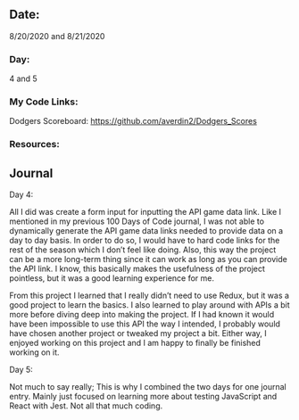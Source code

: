 ## Date:

8/20/2020 and 8/21/2020

### Day:

4 and 5

### My Code Links:

Dodgers Scoreboard: https://github.com/averdin2/Dodgers_Scores

### Resources:

## Journal

Day 4:

All I did was create a form input for inputting the API game data link. Like I mentioned in my previous 100 Days of Code journal, I was not able to dynamically generate the API game data links needed to provide data on a day to day basis. In order to do so, I would have to hard code links for the rest of the season which I don’t feel like doing. Also, this way the project can be a more long-term thing since it can work as long as you can provide the API link. I know, this basically makes the usefulness of the project pointless, but it was a good learning experience for me.

From this project I learned that I really didn’t need to use Redux, but it was a good project to learn the basics. I also learned to play around with APIs a bit more before diving deep into making the project. If I had known it would have been impossible to use this API the way I intended, I probably would have chosen another project or tweaked my project a bit. Either way, I enjoyed working on this project and I am happy to finally be finished working on it.

Day 5:

Not much to say really; This is why I combined the two days for one journal entry. Mainly just focused on learning more about testing JavaScript and React with Jest. Not all that much coding.

